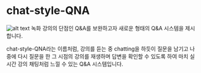 # chat-style-QNA
![alt text](icon.png)
녹화 강의의 단점인 Q&A를 보완하고자 새로운 형태의 Q&A 시스템을 제시합니다.

chat-style-QNA라는 이름처럼, 강의를 듣는 중 chatting을 하듯이 질문을 남기고 나중에 다시 질문을 한 그 시점의 강의를 재생하며 답변을 확인할 수 있도록 하여 마치 실시간 강의 채팅처럼 느낄 수 있는 Q&A 시스템입니다.